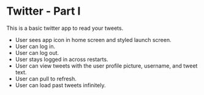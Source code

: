 # Twitter - Part I

This is a basic twitter app to read your tweets.

- User sees app icon in home screen and styled launch screen.
- User can log in.
- User can log out.
- User stays logged in across restarts.
- User can view tweets with the user profile picture, username, and tweet text.
- User can pull to refresh.
- User can load past tweets infinitely.
